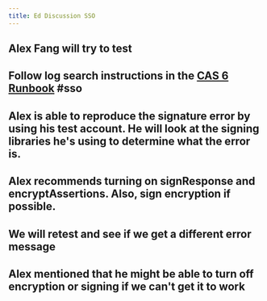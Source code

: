 ```yaml
---
title: Ed Discussion SSO
---
```


## Alex Fang will try to test

## Follow log search instructions in the [CAS 6 Runbook](http://iamweb1.iam.gatech.edu/docs/internal/runbooks/cas6) #sso
## Alex is able to reproduce the signature error by using his test account.  He will look at the signing libraries he's using to determine what the error is.
## Alex recommends turning on signResponse and encryptAssertions.  Also, sign encryption if possible.
## We will retest and see if we get a different error message
## Alex mentioned that he might be able to turn off encryption or signing if we can't get it to work
